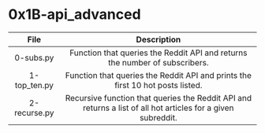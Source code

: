 # 0x1B-api_advanced


|                  File                                    |                     Description                     |
| :-----------------------------------------: |  :-----------------------------------------------:  |
|    0-subs.py                    |  Function that queries the Reddit API and returns the number of subscribers.  |
|    1-top_ten.py                 |  Function that queries the Reddit API and prints the first 10 hot posts listed.  |
|    2-recurse.py                 |  Recursive function that queries the Reddit API and returns a list of all hot articles for a given subreddit.  |
